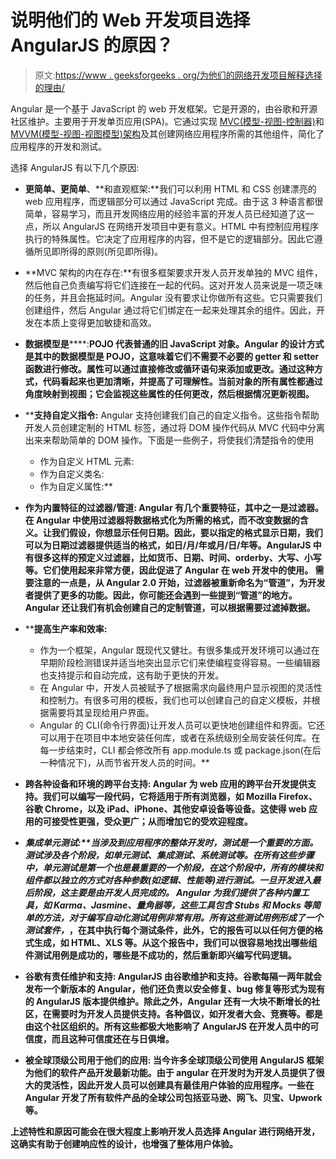 # 说明他们的 Web 开发项目选择 AngularJS 的原因？

> 原文:[https://www . geeksforgeeks . org/为他们的网络开发项目解释选择的理由/](https://www.geeksforgeeks.org/explain-the-reasons-to-choose-angularjs-for-their-web-development-project/)

Angular 是一个基于 JavaScript 的 web 开发框架。它是开源的，由谷歌和开源社区维护。主要用于开发单页应用(SPA)。它通过实现 [MVC(模型-视图-控制器)](https://www.geeksforgeeks.org/mvc-design-pattern/)和 [MVVM(模型-视图-视图模型)架构](https://www.geeksforgeeks.org/introduction-to-model-view-view-model-mvvm/)及其创建网络应用程序所需的其他组件，简化了应用程序的开发和测试。

选择 AngularJS 有以下几个原因:

*   **更简单、更简单**、**和直观框架:**我们可以利用 HTML 和 CSS 创建漂亮的 web 应用程序，而逻辑部分可以通过 JavaScript 完成。由于这 3 种语言都很简单，容易学习，而且开发网络应用的经验丰富的开发人员已经知道了这一点，所以 AngularJS 在网络开发项目中更有意义。HTML 中有控制应用程序执行的特殊属性。它决定了应用程序的内容，但不是它的逻辑部分。因此它遵循所见即所得的原则(所见即所得)。
*   **MVC 架构的内在存在:**有很多框架要求开发人员开发单独的 MVC 组件，然后他自己负责编写将它们连接在一起的代码。这对开发人员来说是一项乏味的任务，并且会拖延时间。Angular 没有要求让你做所有这些。它只需要我们创建组件，然后 Angular 通过将它们绑定在一起来处理其余的组件。因此，开发在本质上变得更加敏捷和高效。
*   **数据模型是**[](https://www.geeksforgeeks.org/pojo-vs-java-beans/)****:**POJO 代表普通的旧 JavaScript 对象。Angular 的设计方式是其中的数据模型是 POJO，这意味着它们不需要不必要的 getter 和 setter 函数进行修改。属性可以通过直接修改或循环语句来添加或更改。通过这种方式，代码看起来也更加清晰，并提高了可理解性。当前对象的所有属性都通过角度映射到视图；它会监视这些属性的任何更改，然后根据情况更新视图。**
*   ****支持自定义指令:**
    Angular 支持创建我们自己的自定义指令。这些指令帮助开发人员创建定制的 HTML 标签，通过将 DOM 操作代码从 MVC 代码中分离出来来帮助简单的 DOM 操作。下面是一些例子，将使我们清楚指令的使用

    *   作为自定义 HTML 元素:<mywebapp></mywebapp>
    *   作为自定义类名:
    *   作为自定义属性:** 
*   ****作为内置特征的过滤器/管道:** Angular 有几个重要特征，其中之一是过滤器。在 Angular 中使用过滤器将数据格式化为所需的格式，而不改变数据的含义。让我们假设，你想显示任何日期。因此，要以指定的格式显示日期，我们可以为日期过滤器提供适当的格式，如日/月/年或月/日/年等。AngularJS 中有很多这样的预定义过滤器，比如货币、日期、时间、orderby、大写、小写等。它们使用起来非常方便，因此促进了 Angular 在 web 开发中的使用。
    需要注意的一点是，从 Angular 2.0 开始，过滤器被重新命名为“管道”，为开发者提供了更多的功能。因此，你可能还会遇到一些提到“管道”的地方。Angular 还让我们有机会创建自己的定制管道，可以根据需要过滤掉数据。** 
*   ****提高生产率和效率:**

    *   作为一个框架，Angular 既现代又健壮。有很多集成开发环境可以通过在早期阶段检测错误并适当地突出显示它们来使编程变得容易。一些编辑器也支持提示和自动完成，这有助于更快的开发。
    *   在 Angular 中，开发人员被赋予了根据需求向最终用户显示视图的灵活性和控制力。有很多可用的模板，我们也可以创建自己的自定义模板，并根据需要将其呈现给用户界面。
    *   Angular 的 CLI(命令行界面)让开发人员可以更快地创建组件和界面。它还可以用于在项目中本地安装任何库，或者在系统级别全局安装任何库。在每一步结束时，CLI 都会修改所有 app.module.ts 或 package.json(在后一种情况下)，从而节省开发人员的时间。** 
*   ****跨各种设备和环境的跨平台支持:** Angular 为 web 应用的跨平台开发提供支持。我们可以编写一段代码，它将适用于所有浏览器，如 Mozilla Firefox、谷歌 Chrome，以及 iPad、iPhone、其他安卓设备等设备。这使得 web 应用的可接受性更强，受众更广；从而增加它的受欢迎程度。**
*   ****集成单元测试:**当涉及到应用程序的整体开发时，测试是一个重要的方面。测试涉及各个阶段，如单元测试、集成测试、系统测试等。在所有这些步骤中，单元测试是第一个也是最重要的一个阶段，在这个阶段中，所有的模块和组件都以独立的方式对各种参数(如逻辑、性能等)进行测试。一旦开发进入最后阶段，这主要是由开发人员完成的。
    Angular 为我们提供了各种内置工具，如 Karma、Jasmine、量角器等，这些工具包含 Stubs 和 Mocks 等简单的方法，对于编写自动化测试用例非常有用。所有这些测试用例形成了一个*测试套件，*，在其中执行每个测试条件，此外，它的报告可以以任何方便的格式生成，如 HTML、XLS 等。从这个报告中，我们可以很容易地找出哪些组件测试用例是成功的，哪些是不成功的，然后重新即兴编写代码逻辑。**
*   ****谷歌有责任维护和支持:**
    AngularJS 由谷歌维护和支持。谷歌每隔一两年就会发布一个新版本的 Angular，他们还负责以安全修复、bug 修复等形式为现有的 AngularJS 版本提供维护。除此之外，Angular 还有一大块不断增长的社区，在需要时为开发人员提供支持。各种倡议，如开发者大会、竞赛等。都是由这个社区组织的。所有这些都极大地影响了 AngularJS 在开发人员中的可信度，而且这种可信度还在与日俱增。**
*   ****被全球顶级公司用于他们的应用:**
    当今许多全球顶级公司使用 AngularJS 框架为他们的软件产品开发最新功能。由于 angular 在开发时为开发人员提供了很大的灵活性，因此开发人员可以创建具有最佳用户体验的应用程序。一些在 Angular 开发了所有软件产品的全球公司包括亚马逊、网飞、贝宝、Upwork 等。**

**上述特性和原因可能会在很大程度上影响开发人员选择 Angular 进行网络开发，这确实有助于创建响应性的设计，也增强了整体用户体验。**